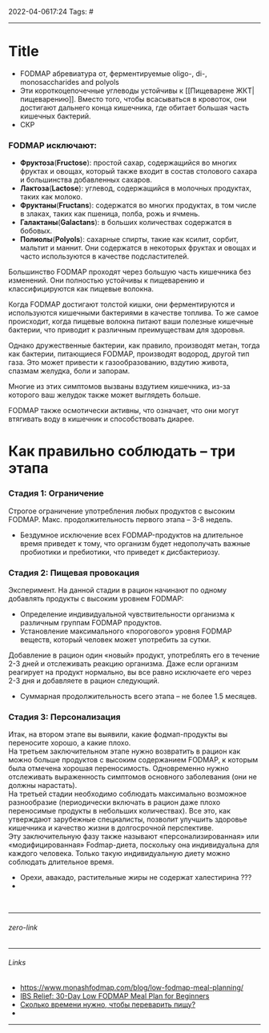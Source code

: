 2022-04-0617:24
Tags: #

---
# Title
- FODMAP абревиатура от, ферментируемые oligo-, di-, monosaccharides and polyols
- Эти короткоцепочечные углеводы устойчивы к [[Пищеварене ЖКТ|пищеварению]]. Вместо того, чтобы всасываться в кровоток, они достигают дальнего конца кишечника, где обитает большая часть кишечных бактерий. 
- СКР

### FODMAP исключают:
- **Фруктоза**(**Fructose**): простой сахар, содержащийся во многих фруктах и овощах, который также входит в состав столового сахара и большинства добавленных сахаров.
- **Лактоза**(**Lactose**): углевод, содержащийся в молочных продуктах, таких как молоко.
- **Фруктаны**(**Fructans**): содержатся во многих продуктах, в том числе в злаках, таких как пшеница, полба, рожь и ячмень.
- **Галактаны**(**Galactans**): в больших количествах содержатся в бобовых.  
- **Полиолы**(**Polyols**): сахарные спирты, такие как ксилит, сорбит, мальтит и маннит. Они содержатся в некоторых фруктах и овощах и часто используются в качестве подсластителей.


Большинство FODMAP проходят через большую часть кишечника без изменений. Они полностью устойчивы к пищеварению и классифицируются как пищевые волокна.

Когда FODMAP достигают толстой кишки, они ферментируются и используются кишечными бактериями в качестве топлива. То же самое происходит, когда пищевые волокна питают ваши полезные кишечные бактерии, что приводит к различным преимуществам для здоровья.

Однако дружественные бактерии, как правило, производят метан, тогда как бактерии, питающиеся FODMAP, производят водород, другой тип газа. Это может привести к газообразованию, вздутию живота, спазмам желудка, боли и запорам.

Многие из этих симптомов вызваны вздутием кишечника, из-за которого ваш желудок также может выглядеть больше.  
  
FODMAP также осмотически активны, что означает, что они могут втягивать воду в кишечник и способствовать диарее.

# Как правильно соблюдать – три этапа
### Стадия 1: Ограничение  
Cтрогое ограничение употребления любых продуктов с высоким FODMAP. Макс. продолжительность первого этапа – 3-8 недель.
- Бездумное исключение всех FODMAP-продуктов на длительное время приведет к тому, что организм будет недополучать важные пробиотики и пребиотики, что приведет к дисбактериозу. 

### Стадия 2: Пищевая провокация  
Эксперимент. На данной стадии в рацион начинают по одному добавлять продукты с высоким уровнем FODMAP:  
- Определение индивидуальной чувствительности организма к различным группам FODMAP продуктов. 
- Установление максимального «порогового» уровня FODMAP веществ, который человек может употребить за сутки.

Добавление в рацион один «новый» продукт, употреблять его в течение 2-3 дней и отслеживать реакцию организма. Даже если организм реагирует на продукт нормально, вы все равно исключаете его через 2-3 дня и добавляете в рацион следующий.  
- Суммарная продолжительность всего этапа – не более 1.5 месяцев.  

### Стадия 3: Персонализация  
Итак, на втором этапе вы выявили, какие фодмап-продукты вы переносите хорошо, а какие плохо.  
На третьем заключительном этапе нужно возвратить в рацион как можно больше продуктов с высоким содержанием FODMAP, к которым была отмечена хорошая переносимость. Одновременно нужно отслеживать выраженность симптомов основного заболевания (они не должны нарастать).  
На третьей стадии необходимо соблюдать максимально возможное разнообразие (периодически включать в рацион даже плохо переносимые продукты в небольших количествах). Все это, как утверждают зарубежные специалисты, позволит улучшить здоровье кишечника и качество жизни в долгосрочной перспективе.  
Эту заключительную фазу также называют «персонализированная» или «модифицированная» Fodmap-диета, поскольку она индивидуальна для каждого человека. Только такую индивидуальную диету можно соблюдать длительное время.  

- Орехи, авакадо, растительные жиры не содержат халестирина ???
- 


</br>

---
###### zero-link </br>



---
###### Links 
- https://www.monashfodmap.com/blog/low-fodmap-meal-planning/
- [IBS Relief: 30-Day Low FODMAP Meal Plan for Beginners](https://www.merakilane.com/ibs-relief-30-day-low-fodmap-meal-plan-for-beginners/)
- [Сколько времени нужно, чтобы переварить пищу?](https://www.donat.com/ru/%D1%81%D0%BA%D0%BE%D0%BB%D1%8C%D0%BA%D0%BE-%D0%B2%D1%80%D0%B5%D0%BC%D0%B5%D0%BD%D0%B8-%D0%BD%D1%83%D0%B6%D0%BD%D0%BE-%D1%87%D1%82%D0%BE%D0%B1%D1%8B-%D0%BF%D0%B5%D1%80%D0%B5%D0%B2%D0%B0%D1%80%D0%B8/)
- 


---